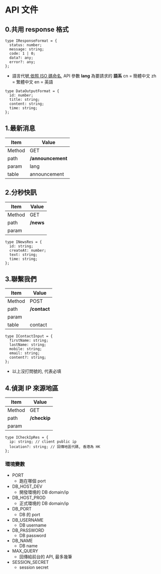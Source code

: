 # API 文件

## 0.共用 response 格式

```typescript=
type IResponseFormat = {
  status: number;
  message: string;
  code: 1 | 0;
  data?: any;
  error?: any;
};
```

- 語言代號,[依照 ISO 碼命名](https://en.wikipedia.org/wiki/List_of_ISO_639-1_codes), API 參數 **lang** 為要請求的 **語系**
  cn = 簡體中文
  zh = 繁體中文
  en = 英語

```typescript=
type DataOutputFormat = {
  id: number;
  title: string;
  content: string;
  time: string;
};
```

## 1.最新消息

| Item   | Value             |
| ------ | ----------------- |
| Method | GET               |
| path   | **/announcement** |
| param  | lang              |
| table  | announcement      |

## 2.分秒快訊

| Item   | Value     |
| ------ | --------- |
| Method | GET       |
| path   | **/news** |
| param  |           |

```typescript=
type INewsRes = {
  id: string;
  createAt: number;
  text: string;
  time: string;
};
```

## 3.聯繫我們

| Item   | Value        |
| ------ | ------------ |
| Method | POST         |
| path   | **/contact** |
| param  |              |
| table  | contact      |

```typescript=
type IContactInput = {
  firstName: string;
  lastName: string;
  mobile: string;
  email: string;
  content?: string;
};
```

- 以上沒打問號的, 代表必填

## 4.偵測 IP 來源地區

| Item   | Value        |
| ------ | ------------ |
| Method | GET          |
| path   | **/checkip** |
| param  |              |

```typescript=
type ICheckIpRes = {
  ip: string; // client public ip
  location?: string; // 回傳地區代碼, 香港為 HK
};
```

### 環境變數

- PORT
  - 跑在哪個 port
- DB_HOST_DEV
  - 開發環境的 DB domain/ip
- DB_HOST_PROD
  - 正式環境的 DB domain/ip
- DB_PORT
  - DB 的 port
- DB_USERNAME
  - DB username
- DB_PASSWORD
  - DB password
- DB_NAME
  - DB name
- MAX_QUERY
  - 回傳給前台的 API, 最多幾筆
- SESSION_SECRET
  - session secret
